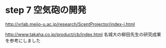 # step 7 空気砲の開発 

http://vrlab.meijo-u.ac.jp/research/ScentProjector/index-j.html

http://www.takaha.co.jp/product/cb/index.html
名城大の柳田先生の研究成果を参考にしました
